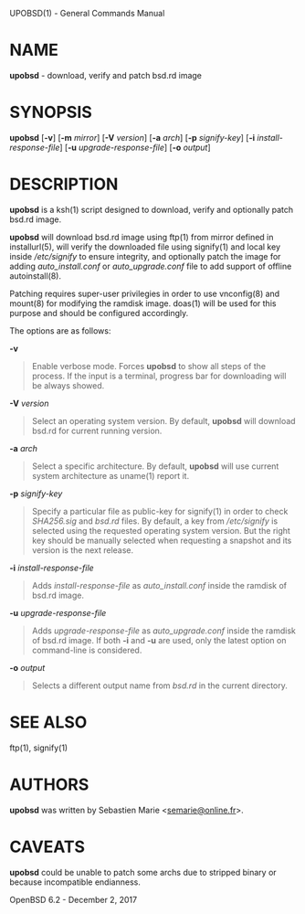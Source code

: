 UPOBSD(1) - General Commands Manual

# NAME

**upobsd** - download, verify and patch bsd.rd image

# SYNOPSIS

**upobsd**
\[**-v**]
\[**-m**&nbsp;*mirror*]
\[**-V**&nbsp;*version*]
\[**-a**&nbsp;*arch*]
\[**-p**&nbsp;*signify-key*]
\[**-i**&nbsp;*install-response-file*]
\[**-u**&nbsp;*upgrade-response-file*]
\[**-o**&nbsp;*output*]

# DESCRIPTION

**upobsd**
is a
ksh(1)
script designed to download, verify and optionally patch bsd.rd image.

**upobsd**
will download bsd.rd image using
ftp(1)
from mirror defined in
installurl(5),
will verify the downloaded file using
signify(1)
and local key inside
*/etc/signify*
to ensure integrity, and optionally patch the image for adding
*auto\_install.conf*
or
*auto\_upgrade.conf*
file to add support of offline
autoinstall(8).

Patching requires super-user privilegies in order to use
vnconfig(8)
and
mount(8)
for modifying the ramdisk image.
doas(1)
will be used for this purpose and should be configured accordingly.

The options are as follows:

**-v**

> Enable verbose mode.
> Forces
> **upobsd**
> to show all steps of the process.
> If the input is a terminal, progress bar for downloading will be always showed.

**-V** *version*

> Select an operating system version.
> By default,
> **upobsd**
> will download bsd.rd for current running version.

**-a** *arch*

> Select a specific architecture.
> By default,
> **upobsd**
> will use current system architecture as
> uname(1)
> report it.

**-p** *signify-key*

> Specify a particular file as public-key for
> signify(1)
> in order to check
> *SHA256.sig*
> and
> *bsd.rd*
> files.
> By default, a key from
> */etc/signify*
> is selected using the requested operating system version.
> But the right key should be manually selected when requesting a snapshot
> and its version is the next release.

**-i** *install-response-file*

> Adds
> *install-response-file*
> as
> *auto\_install.conf*
> inside the ramdisk of bsd.rd image.

**-u** *upgrade-response-file*

> Adds
> *upgrade-response-file*
> as
> *auto\_upgrade.conf*
> inside the ramdisk of bsd.rd image.
> If both
> **-i**
> and
> **-u**
> are used, only the latest option on command-line is considered.

**-o** *output*

> Selects a different output name from
> *bsd.rd*
> in the current directory.

# SEE ALSO

ftp(1),
signify(1)

# AUTHORS

**upobsd**
was written by
Sebastien Marie &lt;[semarie@online.fr](mailto:semarie@online.fr)&gt;.

# CAVEATS

**upobsd**
could be unable to patch some archs due to stripped binary or because
incompatible endianness.

OpenBSD 6.2 - December 2, 2017
